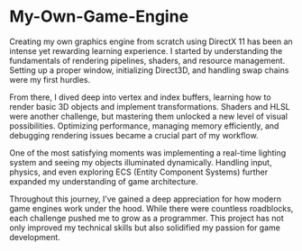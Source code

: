 # My-Own-Game-Engine

Creating my own graphics engine from scratch using DirectX 11 has been an intense yet rewarding learning experience. I started by understanding the fundamentals of rendering pipelines, shaders, and resource management. Setting up a proper window, initializing Direct3D, and handling swap chains were my first hurdles.

From there, I dived deep into vertex and index buffers, learning how to render basic 3D objects and implement transformations. Shaders and HLSL were another challenge, but mastering them unlocked a new level of visual possibilities. Optimizing performance, managing memory efficiently, and debugging rendering issues became a crucial part of my workflow.

One of the most satisfying moments was implementing a real-time lighting system and seeing my objects illuminated dynamically. Handling input, physics, and even exploring ECS (Entity Component Systems) further expanded my understanding of game architecture.

Throughout this journey, I’ve gained a deep appreciation for how modern game engines work under the hood. While there were countless roadblocks, each challenge pushed me to grow as a programmer. This project has not only improved my technical skills but also solidified my passion for game development.
